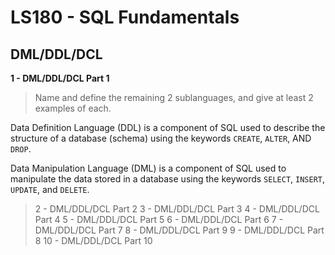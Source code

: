 # LS180 - SQL Fundamentals

## DML/DDL/DCL

**1 - DML/DDL/DCL Part 1** 
> Name and define the remaining 2 sublanguages, and give at least 2 examples of each.

Data Definition Language (DDL) is a component of SQL used to describe the structure of a database (schema) using the keywords `CREATE`, `ALTER`, AND `DROP`.

Data Manipulation Language (DML) is a component of SQL used to manipulate the data stored in a database using the keywords `SELECT`, `INSERT`, `UPDATE`, and `DELETE`.

> 2 - DML/DDL/DCL Part 2
> 3 - DML/DDL/DCL Part 3
> 4 - DML/DDL/DCL Part 4
> 5 - DML/DDL/DCL Part 5
> 6 - DML/DDL/DCL Part 6
> 7 - DML/DDL/DCL Part 7
> 8 - DML/DDL/DCL Part 9
> 9 - DML/DDL/DCL Part 8 
> 10 - DML/DDL/DCL Part 10
